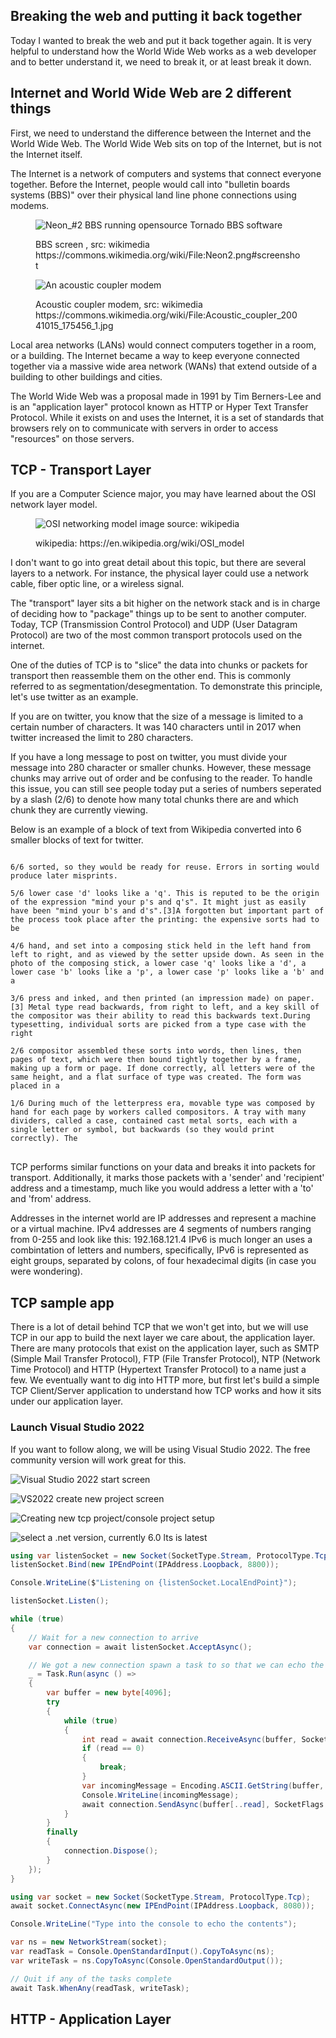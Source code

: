 ## Breaking the web and putting it back together
Today I wanted to break the web and put it back together again. It is very helpful to understand how the World Wide Web works as a web developer and to better understand it, we need to break it, or at least break it down.

## Internet and World Wide Web are 2 different things
First, we need to understand the difference between the Internet and the World Wide Web. The World Wide Web sits on top of the Internet, but is not the Internet itself.

The Internet is a network of computers and systems that connect everyone together. Before the Internet, people would call into "bulletin boards systems (BBS)" over their physical land line phone connections using modems. 

<figure>

![Neon_#2 BBS running opensource Tornado BBS software](images/neon2.png)
<caption>BBS screen , src: wikimedia https://commons.wikimedia.org/wiki/File:Neon2.png#screenshot</caption>
</figure>


<figure>

![An acoustic coupler modem](images/acoustic-coupler.jpg)
<caption>Acoustic coupler modem, src: wikimedia https://commons.wikimedia.org/wiki/File:Acoustic_coupler_20041015_175456_1.jpg</caption>
</figure>


Local area networks (LANs) would connect computers together in a room, or a building. The Internet became a way to keep everyone connected together via a massive wide area network (WANs) that extend outside of a building to other buildings and cities.

The World Wide Web was a proposal made in 1991 by Tim Berners-Lee and is an "application layer" protocol known as HTTP or Hyper Text Transfer Protocol. While it exists on and uses the Internet, it is a set of standards that browsers rely on to communicate with servers in order to access "resources" on those servers.

## TCP - Transport Layer
If you are a Computer Science major, you may have learned about the OSI network layer model. 

<figure> 

![OSI networking model image source: wikipedia](images/1-osi-model.jpg#screenshot)
<caption>wikipedia: https://en.wikipedia.org/wiki/OSI_model</caption>
</figure>


I don't want to go into great detail about this topic, but there are several layers to a network. For instance, the physical layer could use a network cable, fiber optic line, or a wireless signal. 

The "transport" layer sits a bit higher on the network stack and is in charge of deciding how to "package" things up to be sent to another computer. Today, TCP (Transmission Control Protocol) and UDP (User Datagram Protocol) are two of the most common transport protocols used on the internet.

One of the duties of TCP is to "slice" the data into chunks or packets for transport then reassemble them on the other end. This is commonly referred to as segmentation/desegmentation. To demonstrate this principle, let's use twitter as an example.

If you are on twitter, you know that the size of a message is limited to a certain number of characters. It was 140 characters until in 2017 when twitter increased the limit to 280 characters.

If you have a long message to post on twitter, you must divide your message into 280 character or smaller chunks. However, these message chunks may arrive out of order and be confusing to the reader. To handle this issue, you can still see people today put a series of numbers seperated by a slash (2/6) to denote how many total chunks there are and which chunk they are currently viewing.

Below is an example of a block of text from Wikipedia converted into 6 smaller blocks of text for twitter.


<pre lang="text">
<code style="white-space : pre-wrap !important;">
6/6 sorted, so they would be ready for reuse. Errors in sorting would produce later misprints.

5/6 lower case 'd' looks like a 'q'. This is reputed to be the origin of the expression "mind your p's and q's". It might just as easily have been "mind your b's and d's".[3]A forgotten but important part of the process took place after the printing: the expensive sorts had to be

4/6 hand, and set into a composing stick held in the left hand from left to right, and as viewed by the setter upside down. As seen in the photo of the composing stick, a lower case 'q' looks like a 'd', a lower case 'b' looks like a 'p', a lower case 'p' looks like a 'b' and a

3/6 press and inked, and then printed (an impression made) on paper.[3] Metal type read backwards, from right to left, and a key skill of the compositor was their ability to read this backwards text.During typesetting, individual sorts are picked from a type case with the right

2/6 compositor assembled these sorts into words, then lines, then pages of text, which were then bound tightly together by a frame, making up a form or page. If done correctly, all letters were of the same height, and a flat surface of type was created. The form was placed in a

1/6 During much of the letterpress era, movable type was composed by hand for each page by workers called compositors. A tray with many dividers, called a case, contained cast metal sorts, each with a single letter or symbol, but backwards (so they would print correctly). The
</code>
</pre>


TCP performs similar functions on your data and breaks it into packets for transport. Additionally, it marks those packets with a 'sender' and 'recipient' address and a timestamp, much like you would address a letter with a 'to' and 'from' address. 

Addresses in the internet world are IP addresses and represent a machine or a virtual machine. IPv4 addresses are 4 segments of numbers ranging from 0-255 and look like this:  192.168.121.4 
IPv6 is much longer an uses a combintation of letters and numbers, specifically, IPv6 is represented as eight groups, separated by colons, of four hexadecimal digits (in case you were wondering).

## TCP sample app
There is a lot of detail behind TCP that we won't get into, but we will use TCP in our app to build the next layer we care about, the application layer. There are many protocols that exist on the application layer, such as SMTP (Simple Mail Transfer Protocol), FTP (File Transfer Protocol), NTP (Network Time Protocol) and HTTP (Hypertext Transfer Protocol) to a name just a few. We eventually want to dig into HTTP more, but first let's build a simple TCP Client/Server application to understand how TCP works and how it sits under our application layer.

### Launch Visual Studio 2022
If you want to follow along, we will be using Visual Studio 2022. The free community version will work great for this.

![Visual Studio 2022 start screen](images/vs2022-start-screen.jpg#screenshot)

![VS2022 create new project screen](images/create-new-project.jpg#screenshot)

![Creating new tcp project/console project setup](images/tcp-project.jpg#screenshot)

![select a .net version, currently 6.0 lts is latest](images/net6.0-lts.jpg)



```c#
using var listenSocket = new Socket(SocketType.Stream, ProtocolType.Tcp);
listenSocket.Bind(new IPEndPoint(IPAddress.Loopback, 8800));

Console.WriteLine($"Listening on {listenSocket.LocalEndPoint}");

listenSocket.Listen();

while (true)
{
    // Wait for a new connection to arrive
    var connection = await listenSocket.AcceptAsync();

    // We got a new connection spawn a task to so that we can echo the contents of the connection
    _ = Task.Run(async () =>
    {
        var buffer = new byte[4096];
        try
        {
            while (true)
            {
                int read = await connection.ReceiveAsync(buffer, SocketFlags.None);
                if (read == 0)
                {
                    break;
                }
                var incomingMessage = Encoding.ASCII.GetString(buffer, 0, read);
                Console.WriteLine(incomingMessage);
                await connection.SendAsync(buffer[..read], SocketFlags.None);
            }
        }
        finally
        {
            connection.Dispose();
        }
    });
}
```


```c#
using var socket = new Socket(SocketType.Stream, ProtocolType.Tcp);
await socket.ConnectAsync(new IPEndPoint(IPAddress.Loopback, 8080));

Console.WriteLine("Type into the console to echo the contents");

var ns = new NetworkStream(socket);
var readTask = Console.OpenStandardInput().CopyToAsync(ns);
var writeTask = ns.CopyToAsync(Console.OpenStandardOutput());

// Quit if any of the tasks complete
await Task.WhenAny(readTask, writeTask);

```

## HTTP - Application Layer